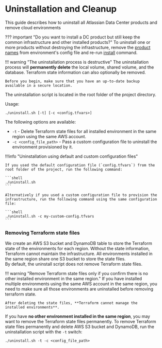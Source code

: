 # Uninstallation and Cleanup 

This guide describes how to uninstall all Atlassian Data Center products and remove cloud environments 

??? important "Do you want to install a DC product but still keep the common infrastructure and other installed products?"
    To uninstall one or more products without destroying the infrastructure, remove the [product names](configuration/CONFIGURATION.md#products) from environment's config file and re-run [install](INSTALLATION.md) command.

!!! warning "The uninstallation process is destructive"
    The uninstallation process will **permanently delete** the local volume, shared volume, and the database. Terraform state information can also optionally be removed.

    Before you begin, make sure that you have an up-to-date backup available in a secure location. 

The uninstallation script is located in the root folder of the project directory.

Usage:

```shell
./uninstall.sh [-t] [-c <config.tfvars>]
```

The following options are available:

- `-t` - Delete Terraform state files for all installed environment in the same region using the same AWS account.
- `-c <config_file_path>` - Pass a custom configuration file to uninstall the environment provisioned by it.

!!!info "Uninstallation using default and custom configuration files"

    If you used the default configuration file (`config.tfvars`) from the root folder of the project, run the following command:

    ```shell
    ./uninstall.sh
    ```

    Alternatively if you used a custom configuration file to provision the infrastructure, run the following command using the same configuration file:

    ```shell
    ./uninstall.sh -c my-custom-config.tfvars
    ```

### Removing Terraform state files

We create an AWS S3 bucket and DynamoDB table to store the Terraform state of the environments for each region. Without the state information, Terraform cannot maintain the infrastructure.
All environments installed in the same region share one S3 bucket to store the state files.  
By default, the uninstall script does not remove Terraform state files.  

!!! warning "Remove Terraform state files only if you confirm there is no other installed environment in the same region."
    If you have installed multiple environments using the same AWS account in the same region, you need to make sure all those environments are uninstalled before removing terraform state.
    
    After deleting the state files, **Terraform cannot manage the installed environments**.
    
If you have **no other environment installed in the same region**, you may want to remove the Terraform state files permanently. 
To remove Terraform state files permanently and delete AWS S3 bucket and DynamoDB, run the uninstallation script with the `-t` switch:

```shell 
./uninstall.sh -t -c <config_file_path>
```

